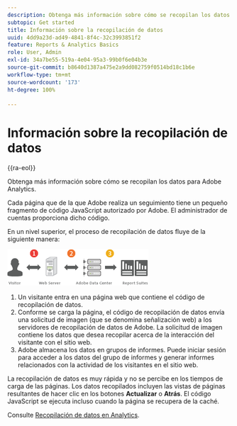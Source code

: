 ```yaml
---
description: Obtenga más información sobre cómo se recopilan los datos para Adobe Analytics.
subtopic: Get started
title: Información sobre la recopilación de datos
uuid: 4dd9a23d-ad49-4841-8f4c-32c3993851f2
feature: Reports & Analytics Basics
role: User, Admin
exl-id: 34a7be55-519a-4e04-95a3-99b0f6e04b3e
source-git-commit: b8640d1387a475e2a9dd082759f0514bd18c1b6e
workflow-type: tm+mt
source-wordcount: '173'
ht-degree: 100%

---
```


# Información sobre la recopilación de datos

{{ra-eol}}

Obtenga más información sobre cómo se recopilan los datos para Adobe Analytics.

Cada página que de la que Adobe realiza un seguimiento tiene un pequeño fragmento de código JavaScript autorizado por Adobe. El administrador de cuentas proporciona dicho código.

En un nivel superior, el proceso de recopilación de datos fluye de la siguiente manera:

![](assets/data_collection.png)

1. Un visitante entra en una página web que contiene el código de recopilación de datos.
1. Conforme se carga la página, el código de recopilación de datos envía una solicitud de imagen (que se denomina señalización web) a los servidores de recopilación de datos de Adobe. La solicitud de imagen contiene los datos que desea recopilar acerca de la interacción del visitante con el sitio web.
1. Adobe almacena los datos en grupos de informes. Puede iniciar sesión para acceder a los datos del grupo de informes y generar informes relacionados con la actividad de los visitantes en el sitio web.

La recopilación de datos es muy rápida y no se percibe en los tiempos de carga de las páginas. Los datos recopilados incluyen las vistas de páginas resultantes de hacer clic en los botones **Actualizar** o **Atrás**. El código JavaScript se ejecuta incluso cuando la página se recupera de la caché.

Consulte [Recopilación de datos en Analytics](/help/import/home.md).
